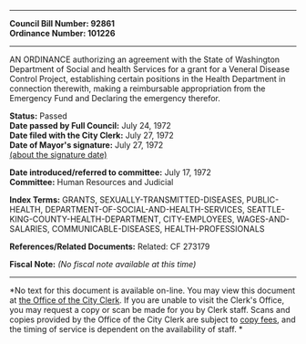 * * * * *  
  
**Council Bill Number: [](#h0)[](#h2)92861**   
**Ordinance Number: 101226**  
  
* * * * *  
  
AN ORDINANCE authorizing an agreement with the State of Washington Department of Social and health Services for a grant for a Veneral Disease Control Project, establishing certain positions in the Health Department in connection therewith, making a reimbursable appropriation from the Emergency Fund and Declaring the emergency therefor.  
  
**Status:** Passed   
**Date passed by Full Council:** July 24, 1972   
**Date filed with the City Clerk:** July 27, 1972   
**Date of Mayor's signature:** July 27, 1972   
[(about the signature date)](/~public/approvaldate.htm)   
  
  
**Date introduced/referred to committee:** July 17, 1972   
**Committee:** Human Resources and Judicial   
  
**Index Terms:** GRANTS, SEXUALLY-TRANSMITTED-DISEASES, PUBLIC-HEALTH, DEPARTMENT-OF-SOCIAL-AND-HEALTH-SERVICES, SEATTLE-KING-COUNTY-HEALTH-DEPARTMENT, CITY-EMPLOYEES, WAGES-AND-SALARIES, COMMUNICABLE-DISEASES, HEALTH-PROFESSIONALS  
  
**References/Related Documents:** Related: CF 273179  
  
**Fiscal Note:** *(No fiscal note available at this time)*  
  
* * * * *  
  
*No text for this document is available on-line. You may view this document at [the Office of the City Clerk](http://www.seattle.gov/leg/clerk/contactUs.htm). If you are unable to visit the Clerk's Office, you may request a copy or scan be made for you by Clerk staff. Scans and copies provided by the Office of the City Clerk are subject to [copy fees](http://clerk.seattle.gov/~public/clerkfees.htm), and the timing of service is dependent on the availability of staff. *  
  
  

